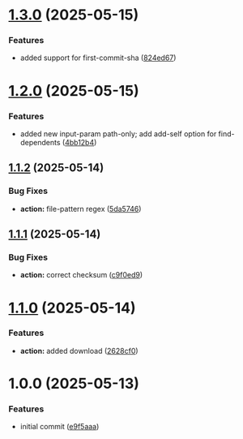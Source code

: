 # [1.3.0](https://github.com/ron96G/monutil/compare/v1.2.0...v1.3.0) (2025-05-15)


### Features

* added support for first-commit-sha ([824ed67](https://github.com/ron96G/monutil/commit/824ed673a8e3bda017b30ff2c54ddbf6f9dd7792))

# [1.2.0](https://github.com/ron96G/monutil/compare/v1.1.2...v1.2.0) (2025-05-15)


### Features

* added new input-param path-only; add add-self option for find-dependents ([4bb12b4](https://github.com/ron96G/monutil/commit/4bb12b4e7b869048ee1b2361e45188a345445ca6))

## [1.1.2](https://github.com/ron96G/monutil/compare/v1.1.1...v1.1.2) (2025-05-14)


### Bug Fixes

* **action:** file-pattern regex ([5da5746](https://github.com/ron96G/monutil/commit/5da57460afb97e3e6601ac1cb2ff3a509cea97f6))

## [1.1.1](https://github.com/ron96G/monutil/compare/v1.1.0...v1.1.1) (2025-05-14)


### Bug Fixes

* **action:** correct checksum ([c9f0ed9](https://github.com/ron96G/monutil/commit/c9f0ed94f2e5e226830bb861db243bb4814cf493))

# [1.1.0](https://github.com/ron96G/monutil/compare/v1.0.0...v1.1.0) (2025-05-14)


### Features

* **action:** added download ([2628cf0](https://github.com/ron96G/monutil/commit/2628cf04fc8de8b87334bd3f27540842f9b82df8))

# 1.0.0 (2025-05-13)


### Features

* initial commit ([e9f5aaa](https://github.com/ron96G/Monutil/commit/e9f5aaa19b5e8093ba8e448f8612e7f68a3e4262))
